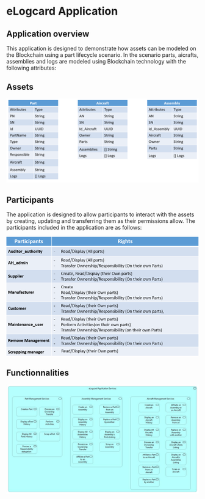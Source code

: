 # eLogcard Application 

## Application overview 

This application is designed to demonstrate how assets can be modeled on the Blockchain using a part lifecycle scenario. 
In the scenario parts, aicrafts, assemblies and logs  are modeled using Blockchain technology with the following attributes:



## Assets 

![](/images/Assets.png)


## Participants 
 
The application is designed to allow participants to interact with the assets by creating, 
updating and transferring them as their permissions allow. The participants included in the application are as follows:


![](/images/Participants.png)


## Functionnalities 


![](/images/test.png)
